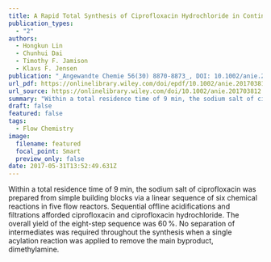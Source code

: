 ```yaml
---
title: A Rapid Total Synthesis of Ciprofloxacin Hydrochloride in Continuous Flow
publication_types:
  - "2"
authors:
  - Hongkun Lin
  - Chunhui Dai
  - Timothy F. Jamison
  - Klavs F. Jensen
publication: "_Angewandte Chemie 56(30) 8870-8873_, DOI: 10.1002/anie.201703812"
url_pdf: https://onlinelibrary.wiley.com/doi/epdf/10.1002/anie.201703812
url_source: https://onlinelibrary.wiley.com/doi/10.1002/anie.201703812
summary: "Within a total residence time of 9 min, the sodium salt of ciprofloxacin was prepared from simple building blocks via a linear sequence of six chemical reactions in five flow reactors. Sequential offline acidifications and filtrations afforded ciprofloxacin and ciprofloxacin hydrochloride. The overall yield of the eight-step sequence was 60 %. No separation of intermediates was required throughout the synthesis when a single acylation reaction was applied to remove the main byproduct, dimethylamine."
draft: false
featured: false
tags:
  - Flow Chemistry
image:
  filename: featured
  focal_point: Smart
  preview_only: false
date: 2017-05-31T13:52:49.631Z
---
```

  Within a total residence time of 9 min, the sodium salt of ciprofloxacin was prepared from simple building blocks via a linear sequence of six chemical reactions in five flow reactors. Sequential offline acidifications and filtrations afforded ciprofloxacin and ciprofloxacin hydrochloride. The overall yield of the eight-step sequence was 60 %. No separation of intermediates was required throughout the synthesis when a single acylation reaction was applied to remove the main byproduct, dimethylamine.
